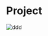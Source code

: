 # Project

![ddd](https://user-images.githubusercontent.com/51499809/184298486-eac8cb17-7e15-4218-9ebd-3a432723eb2d.png)
